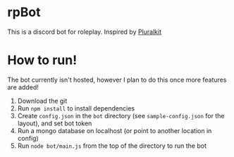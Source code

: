 # rpBot

This is a discord bot for roleplay. Inspired by [Pluralkit](https://github.com/xSke/PluralKit)

# How to run!
The bot currently isn't hosted, however I plan to do this once more features are added!

1. Download the git
2. Run `npm install` to install dependencies
3. Create `config.json` in the `bot` directory (see `sample-config.json` for the layout), and set bot token
4. Run a mongo database on localhost (or point to another location in config)
5. Run `node bot/main.js` from the top of the directory to run the bot
